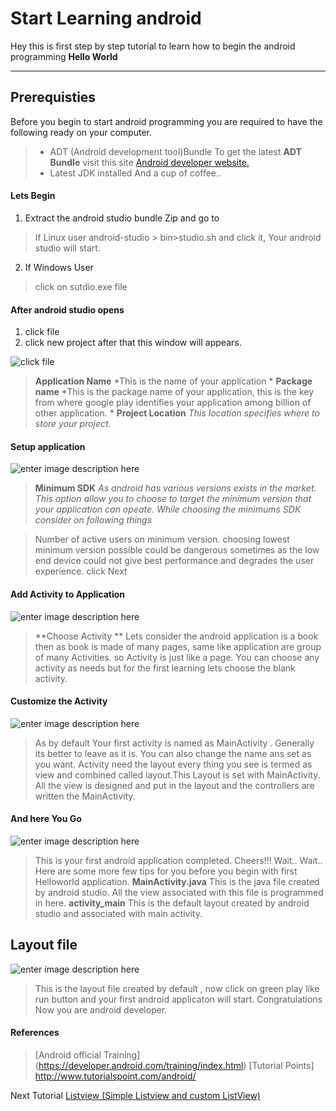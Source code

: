 Start Learning android
===================


Hey this is first step by step tutorial to learn how to begin the android programming  **Hello World**

----------


Prerequisties
-------------

Before you begin to start android programming you are required to have the following ready on your computer.



> - ADT (Android development tool)Bundle
	To get the latest  **ADT Bundle** visit this site [Android developer website.](https://developer.android.com/studio/index.html) 
> - Latest JDK installed 
> And a cup of coffee..

#### <i class="icon-file"></i> Lets Begin

 1. Extract the android studio bundle Zip and go to
 >If Linux user android-studio > bin>studio.sh and click it, Your android studio will start. 
 
 2. If Windows User
 > click on sutdio.exe file 
 

#### <i class="icon-folder-open"></i> After android studio opens

 1. click file
 2. click new project after that this window will appears.

![click file ](https://raw.githubusercontent.com/yuviii/LearnAndroid/master/image-first/first.png)
 >**Application Name** *This is the name of your application *
 >**Package name** *This is the package name of your application, this is the key from where google play identifies your application among billion of other application. *
 >**Project Location** *This location specifies where to store your project.*

#### <i class="icon-pencil"></i> Setup application

![enter image description here](https://raw.githubusercontent.com/yuviii/LearnAndroid/master/image-first/next1.png)
> **Minimum SDK** *As android has various versions exists in the market. This option allow you to choose to target the minimum version that your application can opeate. While choosing the minimums SDK consider on following things*

>  Number of active users on minimum version.
> choosing lowest minimum version possible could be dangerous sometimes as the low end device could not give best performance and degrades the user experience.
> click Next 


#### Add Activity to Application

![enter image description here](https://raw.githubusercontent.com/yuviii/LearnAndroid/master/image-first/next3.png)
> **Choose Activity ** Lets consider the android application is a book then as book is made of many pages, same like application are group of many Activities. so Activity is just like a page. 
> You can choose any activity as needs but for the first learning lets choose the blank activity.


#### Customize the Activity
![enter image description here](https://raw.githubusercontent.com/yuviii/LearnAndroid/master/image-first/next4.png)
> As by default Your first activity is named as MainActivity . Generally its better to leave as it is. You can also change the name ans set as you want.
> Activity need the layout every thing you see is termed as view and combined called layout.This Layout is set with MainActivity. All the view is designed and put in the layout and the controllers are written the MainActivity.
#### And here You Go
![enter image description here](https://raw.githubusercontent.com/yuviii/LearnAndroid/master/image-first/next5.png)
> This is your first android application completed. Cheers!!!
> Wait.. Wait.. Here are some more few tips for you before you begin with first Helloworld application.
> **MainActivity.java** This is the java file created by android studio. All the view associated with this file is programmed in here.
> **activity_main** This is the default layout created by android studio and associated with main activity.


Layout file
-------------------
![enter image description here](https://raw.githubusercontent.com/yuviii/LearnAndroid/master/image-first/next6.png)

> This is the layout file created by default , now click on green play like run button and your first android applicaton will start.
> Congratulations Now you are android developer.
#### References
>[Android official Training]
>(https://developer.android.com/training/index.html)
>[Tutorial Points]
>http://www.tutorialspoint.com/android/


Next Tutorial
[Listview (Simple Listview and custom ListView)](https://github.com/yuviii/LearnAndroid/tree/master/ch-2)
